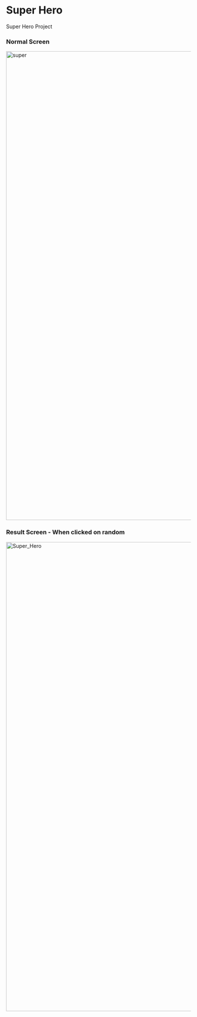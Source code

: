 # Super Hero
Super Hero Project

### Normal Screen
<img width="1279" alt="super" src="https://github.com/Prasannapandhare/Super_Hero/assets/114733798/5cd539da-97e2-4a41-8fe1-04e2a8e0ce3c">

### Result Screen - When clicked on random
<img width="1280" alt="Super_Hero" src="https://github.com/Prasannapandhare/Super_Hero/assets/114733798/5ed03edf-fdc2-48e0-9f1d-0d0cc996f7d3">
